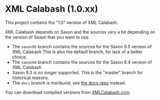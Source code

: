 # XML Calabash (1.0.xx)

This project contains the "1.0" version of XML Calabash.

XML Calabash depends on Saxon and the sources vary a bit depending on
the version of Saxon that you want to use.

* The `saxon95` branch contains the sources for the Saxon 9.5 version of XML Calabash
  This is also the default branch, for lack of a better choice.
* The `saxon94` branch contains the sources for the Saxon 9.4 version of XML Calabash
* Saxon 9.3 is no longer supported. This is the "master" branch for historical reasons.
* The `docs` branch is moribund, see [the docs repo](http://github.com/ndw/xmlcalabash1-docs)
  instead.

You can download compiled versions from [XMLCalabash.com](http://xmlcalabash.com/).
